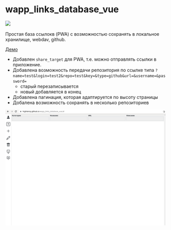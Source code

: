 # wapp_links_database_vue

![](https://asdertasd.site/counter/wapp_links_database_vue)

Простая база ссылокв (PWA) с возможностью сохранять в локальное хранилище, webdav, github.

[Демо](https://hightemp.github.io/wapp_links_database_vue/#)

- Добавлен `share_target` для PWA, т.е. можно отправлять ссылки в приложение.
- Добавлена возможность передачи репозитория по ссылке типа `?name=test&login=test2&repo=test&key=&type=github&url=&username=&password=`
    - старый перезаписывается
    - новый добавляется в конец
- Добавлена пагинация, которая адаптируется по высоту страницы
- Добалена возможность сохранять в несколько репозиториев

![](images/2023-02-22_11-09.png)
